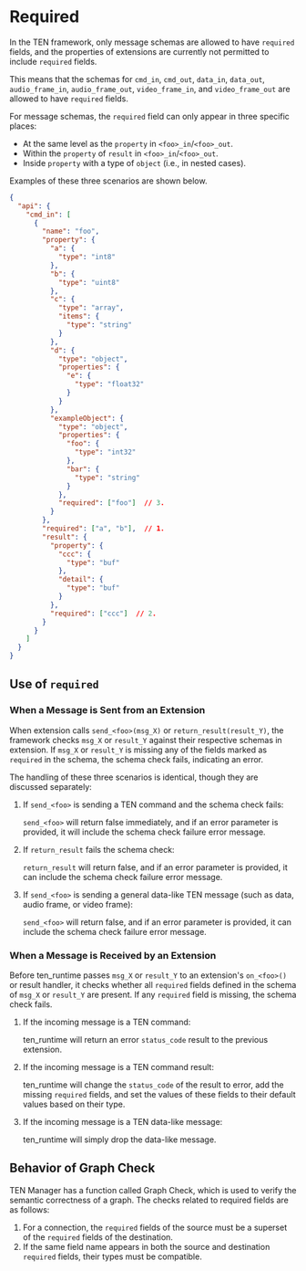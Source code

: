# Required

In the TEN framework, only message schemas are allowed to have `required` fields, and the properties of extensions are currently not permitted to include `required` fields.

This means that the schemas for `cmd_in`, `cmd_out`, `data_in`, `data_out`, `audio_frame_in`, `audio_frame_out`, `video_frame_in`, and `video_frame_out` are allowed to have `required` fields.

For message schemas, the `required` field can only appear in three specific places:

- At the same level as the `property` in `<foo>_in`/`<foo>_out`.
- Within the `property` of `result` in `<foo>_in`/`<foo>_out`.
- Inside `property` with a type of `object` (i.e., in nested cases).

Examples of these three scenarios are shown below.

``` json
{
  "api": {
    "cmd_in": [
      {
        "name": "foo",
        "property": {
          "a": {
            "type": "int8"
          },
          "b": {
            "type": "uint8"
          },
          "c": {
            "type": "array",
            "items": {
              "type": "string"
            }
          },
          "d": {
            "type": "object",
            "properties": {
              "e": {
                "type": "float32"
              }
            }
          },
          "exampleObject": {
            "type": "object",
            "properties": {
              "foo": {
                "type": "int32"
              },
              "bar": {
                "type": "string"
              }
            },
            "required": ["foo"]  // 3.
          }
        },
        "required": ["a", "b"],  // 1.
        "result": {
          "property": {
            "ccc": {
              "type": "buf"
            },
            "detail": {
              "type": "buf"
            }
          },
          "required": ["ccc"]  // 2.
        }
      }
    ]
  }
}
```

## Use of `required`

### When a Message is Sent from an Extension

When extension calls `send_<foo>(msg_X)` or `return_result(result_Y)`, the framework checks `msg_X` or `result_Y` against their respective schemas in extension. If `msg_X` or `result_Y` is missing any of the fields marked as `required` in the schema, the schema check fails, indicating an error.

The handling of these three scenarios is identical, though they are discussed separately:

1. If `send_<foo>` is sending a TEN command and the schema check fails:

   `send_<foo>` will return false immediately, and if an error parameter is provided, it will include the schema check failure error message.

2. If `return_result` fails the schema check:

   `return_result` will return false, and if an error parameter is provided, it can include the schema check failure error message.

3. If `send_<foo>` is sending a general data-like TEN message (such as data, audio frame, or video frame):

   `send_<foo>` will return false, and if an error parameter is provided, it can include the schema check failure error message.

### When a Message is Received by an Extension

Before ten_runtime passes `msg_X` or `result_Y` to an extension's `on_<foo>()` or result handler, it checks whether all `required` fields defined in the schema of `msg_X` or `result_Y` are present. If any `required` field is missing, the schema check fails.

1. If the incoming message is a TEN command:

   ten_runtime will return an error `status_code` result to the previous extension.

2. If the incoming message is a TEN command result:

   ten_runtime will change the `status_code` of the result to error, add the missing `required` fields, and set the values of these fields to their default values based on their type.

3. If the incoming message is a TEN data-like message:

   ten_runtime will simply drop the data-like message.

## Behavior of Graph Check

TEN Manager has a function called Graph Check, which is used to verify the semantic correctness of a graph. The checks related to required fields are as follows:

1. For a connection, the `required` fields of the source must be a superset of the `required` fields of the destination.
2. If the same field name appears in both the source and destination `required` fields, their types must be compatible.
